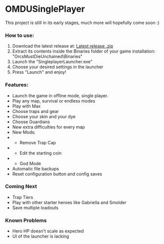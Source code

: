 # OMDUSinglePlayer

This project is still in its early stages, much more will hopefully come soon :)


### How to use:

1. Download the latest release at: [Latest release .zip](https://github.com/MopsieX/OMDU-SinglePlayer/releases/latest/download/OMDU-SinglePlayer.zip)
2. Extract its contents inside the Binaries folder of your game installation: "OrcsMustDieUnchained\Binaries"
3. Launch the "SingleplayerLauncher.exe"
4. Choose your desired settings in the launcher
5. Press "Launch" and enjoy! 


### Features:
- Launch the game in offline mode, single player.
- Play any map, survival or endless modes
- Play with Max
- Choose traps and gear
- Choose your skin and your dye
- Choose Guardians
- New extra difficulties for every map
- New Mods:
- - Remove Trap Cap
- - Edit the starting coin
- - God Mode
- Automatic file backups
- Reset configuration button and config saves

### Coming Next
- Trap Tiers
- Play with other starter heroes like Gabriella and Smolder
- Save multiple loadouts

### Known Problems
- Hero HP doesn't scale as expected
- UI of the launcher is lacking

